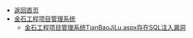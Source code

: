 - [返回首页](/)
- [金石工程项目管理系统](金石工程项目管理系统/)
  - [金石工程项目管理系统TianBaoJiLu.aspx存在SQL注入漏洞](金石工程项目管理系统/金石工程项目管理系统TianBaoJiLu.aspx存在SQL注入漏洞.md)
